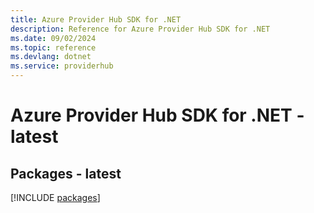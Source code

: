 ```yaml
---
title: Azure Provider Hub SDK for .NET
description: Reference for Azure Provider Hub SDK for .NET
ms.date: 09/02/2024
ms.topic: reference
ms.devlang: dotnet
ms.service: providerhub
---
```

# Azure Provider Hub SDK for .NET - latest
## Packages - latest
[!INCLUDE [packages](provider-hub-index.md)]